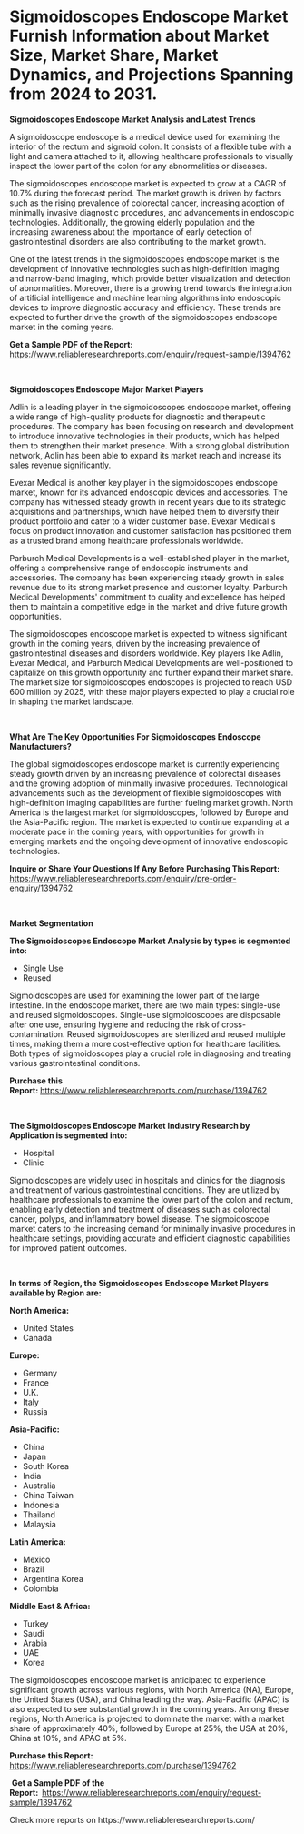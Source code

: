 <p><h1>Sigmoidoscopes Endoscope Market Furnish Information about Market Size, Market Share, Market Dynamics, and Projections Spanning from 2024 to 2031.</h1></p><p><strong>Sigmoidoscopes Endoscope Market Analysis and Latest Trends</strong></p>
<p><p>A sigmoidoscope endoscope is a medical device used for examining the interior of the rectum and sigmoid colon. It consists of a flexible tube with a light and camera attached to it, allowing healthcare professionals to visually inspect the lower part of the colon for any abnormalities or diseases.</p><p>The sigmoidoscopes endoscope market is expected to grow at a CAGR of 10.7% during the forecast period. The market growth is driven by factors such as the rising prevalence of colorectal cancer, increasing adoption of minimally invasive diagnostic procedures, and advancements in endoscopic technologies. Additionally, the growing elderly population and the increasing awareness about the importance of early detection of gastrointestinal disorders are also contributing to the market growth.</p><p>One of the latest trends in the sigmoidoscopes endoscope market is the development of innovative technologies such as high-definition imaging and narrow-band imaging, which provide better visualization and detection of abnormalities. Moreover, there is a growing trend towards the integration of artificial intelligence and machine learning algorithms into endoscopic devices to improve diagnostic accuracy and efficiency. These trends are expected to further drive the growth of the sigmoidoscopes endoscope market in the coming years.</p></p>
<p><strong>Get a Sample PDF of the Report:&nbsp;</strong> <a href="https://www.reliableresearchreports.com/enquiry/request-sample/1394762">https://www.reliableresearchreports.com/enquiry/request-sample/1394762</a></p>
<p>&nbsp;</p>
<p><strong>Sigmoidoscopes Endoscope Major Market Players</strong></p>
<p><p>Adlin is a leading player in the sigmoidoscopes endoscope market, offering a wide range of high-quality products for diagnostic and therapeutic procedures. The company has been focusing on research and development to introduce innovative technologies in their products, which has helped them to strengthen their market presence. With a strong global distribution network, Adlin has been able to expand its market reach and increase its sales revenue significantly.</p><p>Evexar Medical is another key player in the sigmoidoscopes endoscope market, known for its advanced endoscopic devices and accessories. The company has witnessed steady growth in recent years due to its strategic acquisitions and partnerships, which have helped them to diversify their product portfolio and cater to a wider customer base. Evexar Medical's focus on product innovation and customer satisfaction has positioned them as a trusted brand among healthcare professionals worldwide.</p><p>Parburch Medical Developments is a well-established player in the market, offering a comprehensive range of endoscopic instruments and accessories. The company has been experiencing steady growth in sales revenue due to its strong market presence and customer loyalty. Parburch Medical Developments' commitment to quality and excellence has helped them to maintain a competitive edge in the market and drive future growth opportunities.</p><p>The sigmoidoscopes endoscope market is expected to witness significant growth in the coming years, driven by the increasing prevalence of gastrointestinal diseases and disorders worldwide. Key players like Adlin, Evexar Medical, and Parburch Medical Developments are well-positioned to capitalize on this growth opportunity and further expand their market share. The market size for sigmoidoscopes endoscopes is projected to reach USD 600 million by 2025, with these major players expected to play a crucial role in shaping the market landscape.</p></p>
<p>&nbsp;</p>
<p><strong>What Are The Key Opportunities For Sigmoidoscopes Endoscope Manufacturers?</strong></p>
<p><p>The global sigmoidoscopes endoscope market is currently experiencing steady growth driven by an increasing prevalence of colorectal diseases and the growing adoption of minimally invasive procedures. Technological advancements such as the development of flexible sigmoidoscopes with high-definition imaging capabilities are further fueling market growth. North America is the largest market for sigmoidoscopes, followed by Europe and the Asia-Pacific region. The market is expected to continue expanding at a moderate pace in the coming years, with opportunities for growth in emerging markets and the ongoing development of innovative endoscopic technologies.</p></p>
<p><strong>Inquire or Share Your Questions If Any Before Purchasing This Report:</strong> <a href="https://www.reliableresearchreports.com/enquiry/pre-order-enquiry/1394762">https://www.reliableresearchreports.com/enquiry/pre-order-enquiry/1394762</a></p>
<p>&nbsp;</p>
<p><strong>Market Segmentation</strong></p>
<p><strong>The Sigmoidoscopes Endoscope Market Analysis by types is segmented into:</strong></p>
<p><ul><li>Single Use</li><li>Reused</li></ul></p>
<p><p>Sigmoidoscopes are used for examining the lower part of the large intestine. In the endoscope market, there are two main types: single-use and reused sigmoidoscopes. Single-use sigmoidoscopes are disposable after one use, ensuring hygiene and reducing the risk of cross-contamination. Reused sigmoidoscopes are sterilized and reused multiple times, making them a more cost-effective option for healthcare facilities. Both types of sigmoidoscopes play a crucial role in diagnosing and treating various gastrointestinal conditions.</p></p>
<p><strong>Purchase this Report:&nbsp;</strong><a href="https://www.reliableresearchreports.com/purchase/1394762">https://www.reliableresearchreports.com/purchase/1394762</a></p>
<p>&nbsp;</p>
<p><strong>The Sigmoidoscopes Endoscope Market Industry Research by Application is segmented into:</strong></p>
<p><ul><li>Hospital</li><li>Clinic</li></ul></p>
<p><p>Sigmoidoscopes are widely used in hospitals and clinics for the diagnosis and treatment of various gastrointestinal conditions. They are utilized by healthcare professionals to examine the lower part of the colon and rectum, enabling early detection and treatment of diseases such as colorectal cancer, polyps, and inflammatory bowel disease. The sigmoidoscope market caters to the increasing demand for minimally invasive procedures in healthcare settings, providing accurate and efficient diagnostic capabilities for improved patient outcomes.</p></p>
<p>&nbsp;</p>
<p><strong>In terms of Region, the Sigmoidoscopes Endoscope Market Players available by Region are:</strong></p>
<p>
    <p> <strong> North America: </strong>
        <ul>
            <li>United States</li>
            <li>Canada</li>
        </ul>
        </p> 
    <p> <strong> Europe: </strong>
        <ul>
            <li>Germany</li>
            <li>France</li>
            <li>U.K.</li>
            <li>Italy</li>
            <li>Russia</li>
        </ul>
        </p> 
    <p> <strong> Asia-Pacific: </strong>
        <ul>
            <li>China</li>
            <li>Japan</li>
            <li>South Korea</li>
            <li>India</li>
            <li>Australia</li>
            <li>China Taiwan</li>
            <li>Indonesia</li>
            <li>Thailand</li>
            <li>Malaysia</li>
        </ul>
        </p> 
    <p> <strong> Latin America: </strong>
        <ul>
            <li>Mexico</li>
            <li>Brazil</li>
            <li>Argentina Korea</li>
            <li>Colombia</li>
        </ul>
        </p> 
    <p> <strong> Middle East & Africa: </strong>
        <ul>
            <li>Turkey</li>
            <li>Saudi</li>
            <li>Arabia</li>
            <li>UAE</li>
            <li>Korea</li>
        </ul>
    </p>
    </p>
<p><p>The sigmoidoscopes endoscope market is anticipated to experience significant growth across various regions, with North America (NA), Europe, the United States (USA), and China leading the way. Asia-Pacific (APAC) is also expected to see substantial growth in the coming years. Among these regions, North America is projected to dominate the market with a market share of approximately 40%, followed by Europe at 25%, the USA at 20%, China at 10%, and APAC at 5%.</p></p>
<p><strong>Purchase this Report: </strong><a href="https://www.reliableresearchreports.com/purchase/1394762">https://www.reliableresearchreports.com/purchase/1394762</a></p>
<p>&nbsp;<strong>Get a Sample PDF of the Report:&nbsp;&nbsp;</strong><a href="https://www.reliableresearchreports.com/enquiry/request-sample/1394762">https://www.reliableresearchreports.com/enquiry/request-sample/1394762</a></p>
<p><strong></strong></p>
<p>Check more reports on https://www.reliableresearchreports.com/</p>